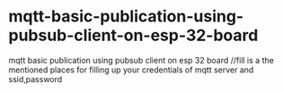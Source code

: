 # mqtt-basic-publication-using-pubsub-client-on-esp-32-board
mqtt basic publication using pubsub client on esp 32 board
//fill is a the mentioned places for filling up your credentials of mqtt server and ssid,password
